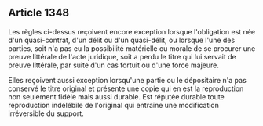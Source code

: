 Article 1348
----
Les règles ci-dessus reçoivent encore exception lorsque l'obligation est née
d'un quasi-contrat, d'un délit ou d'un quasi-délit, ou lorsque l'une des
parties, soit n'a pas eu la possibilité matérielle ou morale de se procurer une
preuve littérale de l'acte juridique, soit a perdu le titre qui lui servait de
preuve littérale, par suite d'un cas fortuit ou d'une force majeure.

Elles reçoivent aussi exception lorsqu'une partie ou le dépositaire n'a pas
conservé le titre original et présente une copie qui en est la reproduction non
seulement fidèle mais aussi durable. Est réputée durable toute reproduction
indélébile de l'original qui entraîne une modification irréversible du support.
